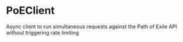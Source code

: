 # PoEClient
Async client to run simultaneous requests against the Path of Exile API without triggering rate limiting
